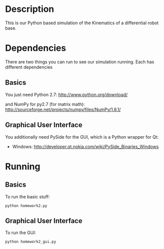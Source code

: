# Description
This is our Python based simulation of the Kinematics of a differential robot base.

# Dependencies

There are two things you can run to see our simulation running.  Each has different dependencies

## Basics

You just need Python 2.7: http://www.python.org/download/

and NumPy for py2.7 (for matrix math): http://sourceforge.net/projects/numpy/files/NumPy/1.6.1/

## Graphical User Interface

You additionally need PySide for the GUI, which is a Python wrapper for Qt:

* Windows: http://developer.qt.nokia.com/wiki/PySide_Binaries_Windows

# Running

## Basics

To run the basic stuff:

    python homework2.py


## Graphical User Interface

To run the GUI:

    python homework2_gui.py
